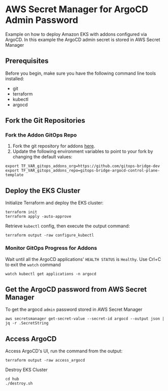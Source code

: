 # AWS Secret Manager for ArgoCD Admin Password

Example on how to deploy Amazon EKS with addons configured via ArgoCD.
In this example the ArgoCD admin secret is stored in AWS Secret Manager

## Prerequisites
Before you begin, make sure you have the following command line tools installed:
- git
- terraform
- kubectl
- argocd

## Fork the Git Repositories

### Fork the Addon GitOps Repo
1. Fork the git repository for addons [here](https://github.com/gitops-bridge-dev/gitops-bridge-argocd-control-plane-template).
2. Update the following environment variables to point to your fork by changing the default values:
```shell
export TF_VAR_gitops_addons_org=https://github.com/gitops-bridge-dev
export TF_VAR_gitops_addons_repo=gitops-bridge-argocd-control-plane-template
```

## Deploy the EKS Cluster
Initialize Terraform and deploy the EKS cluster:
```shell
terraform init
terraform apply -auto-approve
```
Retrieve `kubectl` config, then execute the output command:
```shell
terraform output -raw configure_kubectl
```

### Monitor GitOps Progress for Addons
Wait until all the ArgoCD applications' `HEALTH STATUS` is `Healthy`. Use Crl+C to exit the `watch` command
```shell
watch kubectl get applications -n argocd
```

## Get the ArgoCD password from AWS Secret Manager
To get the argocd `admin` password stored in AWS Secret Manager
```shell
aws secretsmanager get-secret-value --secret-id argocd --output json | jq -r .SecretString
```

## Access ArgoCD
Access ArgoCD's UI, run the command from the output:
```shell
terraform output -raw access_argocd
```

Destroy EKS Cluster
```shell
cd hub
./destroy.sh
```
